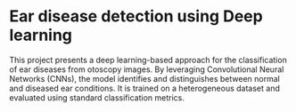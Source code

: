 # Ear disease detection using Deep learning

This project presents a deep learning-based approach for the classification of ear diseases from otoscopy images. By leveraging Convolutional Neural Networks (CNNs), the model identifies and distinguishes between normal and diseased ear conditions. It is trained on a heterogeneous dataset and evaluated using standard classification metrics.

